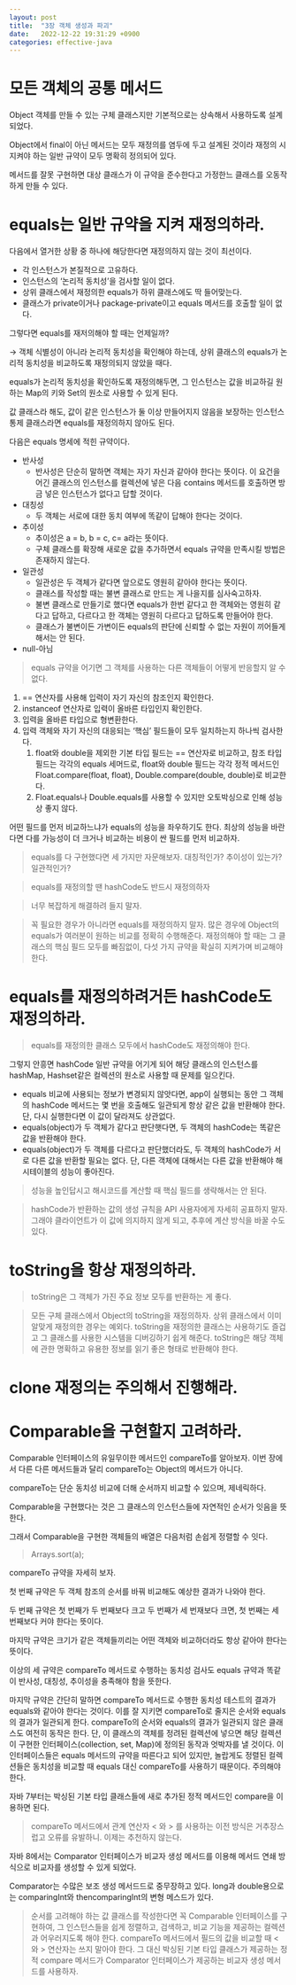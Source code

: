 ```yaml
---
layout: post
title:  "3장 객체 생성과 파괴"
date:   2022-12-22 19:31:29 +0900
categories: effective-java
---
```


# 모든 객체의 공통 메서드

Object 객체를 만들 수 있는 구체 클래스지만 기본적으로는 상속해서 사용하도록 설계되었다.

Object에서 final이 아닌 메서드는 모두 재정의를 염두에 두고 설계된 것이라 재정의 시 지켜야 하는 일반 규약이 모두 명확히 정의되어 있다.

메서드를 잘못 구현하면 대상 클래스가 이 규약을 준수한다고 가정한느 클래스를 오동작하게 만들 수 있다.

# equals는 일반 규약을 지켜 재정의하라.

다음에서 열거한 상황 중 하나에 해당한다면 재정의하지 않는 것이 최선이다.

- 각 인스턴스가 본질적으로 고유하다.
- 인스턴스의 ‘논리적 동치성’을 검사할 일이 없다.
- 상위 클래스에서 재정의한 equals가 하위 클래스에도 딱 들어맞는다.
- 클래스가 private이거나 package-private이고 equals 메서드를 호출할 일이 없다.

그렇다면 equals를 재저의해야 할 때는 언제일까?

→ 객체 식별성이 아니라 논리적 동치성을 확인해야 하는데, 상위 클래스의 equals가 논리적 동치성을 비교하도록 재정의되지 않았을 때다.

equals가 논리적 동치성을 확인하도록 재정의해두면, 그 인스턴스는 값을 비교하길 원하는 Map의 키와 Set의 원소로 사용할 수 있게 된다.

값 클래스라 해도, 값이 같은 인스턴스가 둘 이상 만들어지지 않음을 보장하는 인스턴스 통제 클래스라면 equals를 재정의하지 않아도 된다.

다음은 equals 명세에 적힌 규약이다.

- 반사성
    - 반사성은 단순히 말하면 객체는 자기 자신과 같아야 한다는 뜻이다. 이 요건을 어긴 클래스의 인스턴스를 컬렉션에 넣은 다음 contains 메서드를 호출하면 방금 넣은 인스턴스가 없다고 답할 것이다.
- 대칭성
    - 두 객체는 서로에 대한 동치 여부에 똑같이 답해야 한다는 것이다.
- 추이성
    - 추이성은 a = b, b = c, c= a라는 뜻이다.
    - 구체 클래스를 확장해 새로운 값을 추가하면서 equals 규약을 만족시킬 방법은 존재하지 않는다.
- 일관성
    - 일관성은 두 객체가 같다면 앞으로도 영원히 같아야 한다는 뜻이다.
    - 클래스를 작성할 때는 불변 클래스로 만드는 게 나을지를 심사숙고하자.
    - 불변 클래스로 만들기로 했다면 equals가 한번 같다고 한 객체와는 영원히 같다고 답하고, 다르다고 한 객체는 영원히 다르다고 답하도록 만들어야 한다.
    - 클래스가 불변이든 가변이든 equals의 판단에 신뢰할 수 없는 자원이 끼어들게 해서는 안 된다.
- null-아님

> equals 규약을 어기면 그 객체를 사용하는 다른 객체들이 어떻게 반응할지 알 수 없다.
>

1. == 연산자를 사용해 입력이 자기 자신의 참조인지 확인한다.
2. instanceof 연산자로 입력이 올바른 타입인지 확인한다.
3. 입력을 올바른 타입으로 형변환한다.
4. 입력 객체와 자기 자신의 대응되는 ‘핵심’ 필드들이 모두 일치하는지 하나씩 검사한다.
    1. float와 double을 제외한 기본 타입 필드는 == 연산자로 비교하고, 참조 타입 필드는 각각의 equals 세머드로, float와 double 필드는 각각 정적 메서드인 Float.compare(float, float), Double.compare(double, double)로 비교한다.
    2. Float.equals나 Double.equals를 사용할 수 있지만 오토박싱으로 인해 성능상 좋지 않다.

어떤 필드를 먼저 비교하느냐가 equals의 성능을 좌우하기도 한다. 최상의 성능을 바란다면 다를 가능성이 더 크거나 비교하는 비용이 싼 필드를 먼저 비교하자.

> equals를 다 구현했다면 세 가지만 자문해보자. 대칭적인가? 추이성이 있는가? 일관적인가?
>

> equals를 재정의할 땐 hashCode도 반드시 재정의하자
>

> 너무 복잡하게 해결하려 들지 말자.
>

> 꼭 필요한 경우가 아니라면 equals를 재정의하지 말자. 많은 경우에 Object의 equals가 여러분이 원하는 비교를 정확히 수행해준다. 재정의해야 할 때는 그 클래스의 핵심 필드 모두를 빠짐없이, 다섯 가지 규약을 확실히 지켜가며 비교해야 한다.
>

# equals를 재정의하려거든 hashCode도 재정의하라.

> equals를 재정의한 클래스 모두에서 hashCode도 재정의해야 한다.
>

그렇지 안흥면 hashCode 일반 규약을 어기게 되어 해당 클래스의 인스턴스를 hashMap, Hashset같은 컬렉션의 원소로 사용할 때 문제를 일으킨다.

- equals 비교에 사용되는 정보가 변경되지 않앗다면, app이 실행되는 동안 그 객체의 hashCode 메서드는 몇 번을 호출해도 일관되게 항상 같은 값을 반환해야 한다.
  단, 다시 실행한다면 이 값이 달라져도 상관없다.
- equals(object)가 두 객체가 같다고 판단햇다면, 두 객체의 hashCode는 똑같은 값을 반환해야 한다.
- equals(object)가 두 객체를 다르다고 판단했더라도, 두 객체의 hashCode가 서로 다른 값을 반환할 필요는 없다. 단, 다른 객체에 대해서는 다른 값을 반환해야 해시테이블의 성능이 좋아진다.

> 성능을 높인답시고 해시코드를 계산할 때 핵심 필드를 생략해서는 안 된다.
>

> hashCode가 반환하는 값의 생성 규칙을 API 사용자에게 자세히 공표하지 말자. 그래야 클라이언트가 이 값에 의지하지 않게 되고, 추후에 계산 방식을 바꿀 수도 있다.
>

# toString을 항상 재정의하라.

> toString은 그 객체가 가진 주요 정보 모두를 반환하는 게 좋다.
>

> 모든 구체 클래스에서 Object의 toString을 재정의하자. 상위 클래스에서 이미 알맞게 재정의한 경우는 예외다. toString을 재정의한 클래스는 사용하기도 즐겁고 그 클래스를 사용한 시스템을 디버깅하기 쉽게 해준다. toString은 해당 객체에 관한 명확하고 유용한 정보를 읽기 좋은 형태로 반환해야 한다.
>

# clone 재정의는 주의해서 진행해라.

# Comparable을 구현할지 고려하라.

Comparable 인터페이스의 유일무이한 메서드인 compareTo를 알아보자. 이번 장에서 다른 다른 메서드들과 달리 compareTo는 Object의 메서드가 아니다.

compareTo는 단순 동치성 비교에 더해 순서까지 비교할 수 있으며, 제네릭하다.

Comparable을 구현했다는 것은 그 클래스의 인스턴스들에 자연적인 순서가 잇음을 뜻한다.

그래서 Comparable을 구현한 객체들의 배열은 다음처럼 손쉽게 정렬할 수 잇다.

> Arrays.sort(a);
>

compareTo  규약을 자세히 보자.

첫 번째 규약은 두 객체 참조의 순서를 바꿔 비교해도 예상한 결과가 나와야 한다.

두 번째 규약은 첫 번째가 두 번째보다 크고 두 번째가 세 번재보다 크면, 첫 번째는 세 번째보다 커야 한다는 뜻이다.

마지막 규약은 크기가 같은 객체들끼리는 어떤 객체와 비교하더라도 항상 같아야 한다는 뜻이다.

이상의 세 규약은 compareTo 메서드로 수행하는 동치성 검사도 equals 규약과 똑같이 반사성, 대칭성, 추이성을 충족해야 함을 뜻한다.

마지막 규약은 간단히 말하면 compareTo 메서드로 수행한 동치성 테스트의 결과가 equals와 같아야 한다는 것이다. 이를 잘 지키면 compareTo로 줄지은 순서와 equals의 결과가 일관되게 한다. compareTo의 순서와 equals의 결과가 일관되지 않은 클래스도 여전히 동작은 한다. 단, 이 클래스의 객체를 정려된 컬렉션에 넣으면 해당 컬렉션이 구현한 인터페이스(collection, set, Map)에 정의된 동작과 엇박자를 낼 것이다. 이 인터페이스들은 equals 메서드의 규약을 따른다고 되어 있지만, 놀랍게도 정렬된 컬렉션들은 동치성을 비교할 때 equals 대신 compareTo를 사용하기 때문이다. 주의해야 한다.

자바 7부터는 박싱된 기본 타입 클래스들에 새로 추가된 정적 메서드인 compare을 이용하면 된다.

> compareTo 메서드에서 관계 연산자 < 와 > 를 사용하는 이전 방식은 거추장스럽고 오류를 유발하니. 이제는 추천하지 않는다.
>

자바 8에서는 Comparator 인터페이스가 비교자 생성 메서드를 이용해 메서드 연쇄 방식으로 비교자를 생성할 수 있게 되었다.

Comparator는 수많은 보조 생성 메서드드로 중무장하고 있다. long과 double용으로는 comparingInt와 thencomparingInt의 변형 메스드가 있다.

> 순서를 고려해야 하는 값 클래스를 작성한다면 꼭 Comparable 인터페이스를 구현하여, 그 인스턴스들을 쉽게 정렬하고, 검색하고, 비교 기능을 제공하는 컬렉션과 어우러지도록 해야 한다. compareTo 메서드에서 필드의 값을 비교할 때 < 와 > 연산자는 쓰지 말아야 한다.
그 대신 박싱된 기본 타입 클래스가 제공하는 정적 compare 메서드가 Comparator 인터페이스가 제공하는 비교자 생성 메서드를 사용하자.
>